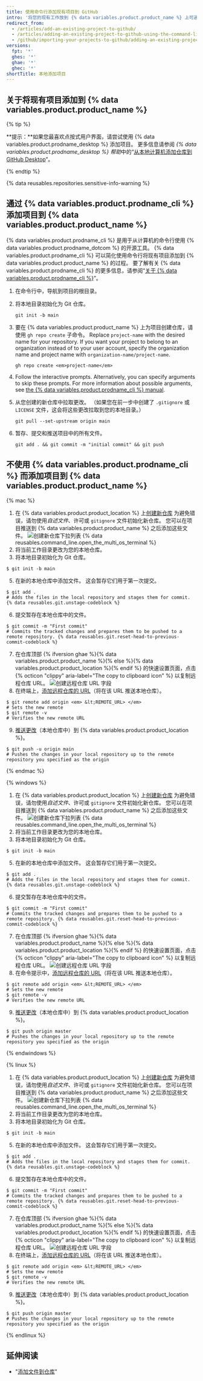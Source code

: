 ```yaml
---
title: 使用命令行添加现有项目到 GitHub
intro: '将您的现有工作放到 {% data variables.product.product_name %} 上可通过许多很好的方式共享和协作。'
redirect_from:
  - /articles/add-an-existing-project-to-github/
  - /articles/adding-an-existing-project-to-github-using-the-command-line
  - /github/importing-your-projects-to-github/adding-an-existing-project-to-github-using-the-command-line
versions:
  fpt: '*'
  ghes: '*'
  ghae: '*'
  ghec: '*'
shortTitle: 本地添加项目
---
```


## 关于将现有项目添加到 {% data variables.product.product_name %}

{% tip %}

**提示：**如果您最喜欢点按式用户界面，请尝试使用 {% data variables.product.prodname_desktop %} 添加项目。 更多信息请参阅 *{% data variables.product.prodname_desktop %} 帮助*中的“[从本地计算机添加仓库到 GitHub Desktop](/desktop/guides/contributing-to-projects/adding-a-repository-from-your-local-computer-to-github-desktop)”。

{% endtip %}

{% data reusables.repositories.sensitive-info-warning %}

## 通过 {% data variables.product.prodname_cli %} 添加项目到 {% data variables.product.product_name %}

{% data variables.product.prodname_cli %} 是用于从计算机的命令行使用 {% data variables.product.prodname_dotcom %} 的开源工具。 {% data variables.product.prodname_cli %} 可以简化使用命令行将现有项目添加到 {% data variables.product.product_name %} 的过程。 要了解有关 {% data variables.product.prodname_cli %} 的更多信息，请参阅“[关于 {% data variables.product.prodname_cli %}](/github-cli/github-cli/about-github-cli)”。

1. 在命令行中，导航到项目的根目录。
1. 将本地目录初始化为 Git 仓库。

    ```shell
    git init -b main
    ```

1. 要在 {% data variables.product.product_name %} 上为项目创建仓库，请使用 `gh repo create` 子命令。 Replace `project-name` with the desired name for your repository. If you want your project to belong to an organization instead of to your user account, specify the organization name and project name with `organization-name/project-name`.

   ```shell
   gh repo create <em>project-name</em>
   ```

1. Follow the interactive prompts. Alternatively, you can specify arguments to skip these prompts. For more information about possible arguments, see [the {% data variables.product.prodname_cli %} manual](https://cli.github.com/manual/gh_repo_create).
1. 从您创建的新仓库中拉取更改。 （如果您在前一步中创建了 `.gitignore` 或 `LICENSE` 文件，这会将这些更改拉取到您的本地目录。）

    ```shell
    git pull --set-upstream origin main
    ```

1. 暂存、提交和推送项目中的所有文件。

    ```shell
    git add . && git commit -m "initial commit" && git push
    ```

## 不使用 {% data variables.product.prodname_cli %} 而添加项目到 {% data variables.product.product_name %}

{% mac %}

1. 在 {% data variables.product.product_location %} 上[创建新仓库](/repositories/creating-and-managing-repositories/creating-a-new-repository) 为避免错误，请勿使用*自述文件*、许可或 `gitignore` 文件初始化新仓库。 您可以在项目推送到 {% data variables.product.product_name %} 之后添加这些文件。 ![创建新仓库下拉列表](/assets/images/help/repository/repo-create.png)
{% data reusables.command_line.open_the_multi_os_terminal %}
3. 将当前工作目录更改为您的本地仓库。
4. 将本地目录初始化为 Git 仓库。
  ```shell
  $ git init -b main
  ```
5. 在新的本地仓库中添加文件。 这会暂存它们用于第一次提交。
  ```shell
  $ git add .
  # Adds the files in the local repository and stages them for commit. {% data reusables.git.unstage-codeblock %}
  ```
6. 提交暂存在本地仓库中的文件。
  ```shell
  $ git commit -m "First commit"
  # Commits the tracked changes and prepares them to be pushed to a remote repository. {% data reusables.git.reset-head-to-previous-commit-codeblock %}
  ```
7. 在仓库顶部 {% ifversion ghae %}{% data variables.product.product_name %}{% else %}{% data variables.product.product_location %}{% endif %} 的快速设置页面，点击 {% octicon "clippy" aria-label="The copy to clipboard icon" %} 以复制远程仓库 URL。 ![创建远程仓库 URL 字段](/assets/images/help/repository/copy-remote-repository-url-quick-setup.png)
8. 在终端上，[添加远程仓库的 URL](/github/getting-started-with-github/managing-remote-repositories)（将在该 URL 推送本地仓库）。
  ```shell
  $ git remote add origin <em> &lt;REMOTE_URL> </em>
  # Sets the new remote
  $ git remote -v
  # Verifies the new remote URL
  ```
9. [推送更改](/github/getting-started-with-github/pushing-commits-to-a-remote-repository/)（本地仓库中）到 {% data variables.product.product_location %}。
  ```shell
  $ git push -u origin main
  # Pushes the changes in your local repository up to the remote repository you specified as the origin
  ```

{% endmac %}

{% windows %}

1. 在 {% data variables.product.product_location %} 上[创建新仓库](/articles/creating-a-new-repository) 为避免错误，请勿使用*自述文件*、许可或 `gitignore` 文件初始化新仓库。 您可以在项目推送到 {% data variables.product.product_name %} 之后添加这些文件。 ![创建新仓库下拉列表](/assets/images/help/repository/repo-create.png)
{% data reusables.command_line.open_the_multi_os_terminal %}
3. 将当前工作目录更改为您的本地仓库。
4. 将本地目录初始化为 Git 仓库。
  ```shell
  $ git init -b main
  ```
5. 在新的本地仓库中添加文件。 这会暂存它们用于第一次提交。
  ```shell
  $ git add .
  # Adds the files in the local repository and stages them for commit. {% data reusables.git.unstage-codeblock %}
  ```
6. 提交暂存在本地仓库中的文件。
  ```shell
  $ git commit -m "First commit"
  # Commits the tracked changes and prepares them to be pushed to a remote repository. {% data reusables.git.reset-head-to-previous-commit-codeblock %}
  ```
7. 在仓库顶部 {% ifversion ghae %}{% data variables.product.product_name %}{% else %}{% data variables.product.product_location %}{% endif %} 的快速设置页面，点击 {% octicon "clippy" aria-label="The copy to clipboard icon" %} 以复制远程仓库 URL。 ![创建远程仓库 URL 字段](/assets/images/help/repository/copy-remote-repository-url-quick-setup.png)
8. 在命令提示中，[添加远程仓库的 URL](/github/getting-started-with-github/managing-remote-repositories)（将在该 URL 推送本地仓库）。
  ```shell
  $ git remote add origin <em> &lt;REMOTE_URL> </em>
  # Sets the new remote
  $ git remote -v
  # Verifies the new remote URL
  ```
9. [推送更改](/github/getting-started-with-github/pushing-commits-to-a-remote-repository/)（本地仓库中）到 {% data variables.product.product_location %}。
  ```shell
  $ git push origin master
  # Pushes the changes in your local repository up to the remote repository you specified as the origin
  ```

{% endwindows %}

{% linux %}

1. 在 {% data variables.product.product_location %} 上[创建新仓库](/articles/creating-a-new-repository) 为避免错误，请勿使用*自述文件*、许可或 `gitignore` 文件初始化新仓库。 您可以在项目推送到 {% data variables.product.product_name %} 之后添加这些文件。 ![创建新仓库下拉列表](/assets/images/help/repository/repo-create.png)
{% data reusables.command_line.open_the_multi_os_terminal %}
3. 将当前工作目录更改为您的本地仓库。
4. 将本地目录初始化为 Git 仓库。
  ```shell
  $ git init -b main
  ```
5. 在新的本地仓库中添加文件。 这会暂存它们用于第一次提交。
  ```shell
  $ git add .
  # Adds the files in the local repository and stages them for commit. {% data reusables.git.unstage-codeblock %}
  ```
6. 提交暂存在本地仓库中的文件。
  ```shell
  $ git commit -m "First commit"
  # Commits the tracked changes and prepares them to be pushed to a remote repository. {% data reusables.git.reset-head-to-previous-commit-codeblock %}
  ```
7. 在仓库顶部 {% ifversion ghae %}{% data variables.product.product_name %}{% else %}{% data variables.product.product_location %}{% endif %} 的快速设置页面，点击 {% octicon "clippy" aria-label="The copy to clipboard icon" %} 以复制远程仓库 URL。 ![创建远程仓库 URL 字段](/assets/images/help/repository/copy-remote-repository-url-quick-setup.png)
8. 在终端上，[添加远程仓库的 URL](/github/getting-started-with-github/managing-remote-repositories)（将在该 URL 推送本地仓库）。
  ```shell
  $ git remote add origin <em> &lt;REMOTE_URL> </em>
  # Sets the new remote
  $ git remote -v
  # Verifies the new remote URL
  ```
9. [推送更改](/github/getting-started-with-github/pushing-commits-to-a-remote-repository/)（本地仓库中）到 {% data variables.product.product_location %}。
  ```shell
  $ git push origin master
  # Pushes the changes in your local repository up to the remote repository you specified as the origin
  ```

{% endlinux %}

## 延伸阅读

- "[添加文件到仓库](/repositories/working-with-files/managing-files/adding-a-file-to-a-repository#adding-a-file-to-a-repository-using-the-command-line)"
